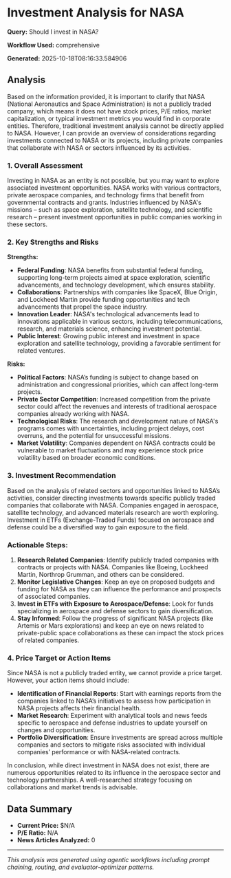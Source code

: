 # Investment Analysis for NASA

**Query:** Should I invest in NASA?

**Workflow Used:** comprehensive

**Generated:** 2025-10-18T08:16:33.584906

## Analysis

Based on the information provided, it is important to clarify that NASA (National Aeronautics and Space Administration) is not a publicly traded company, which means it does not have stock prices, P/E ratios, market capitalization, or typical investment metrics you would find in corporate entities. Therefore, traditional investment analysis cannot be directly applied to NASA. However, I can provide an overview of considerations regarding investments connected to NASA or its projects, including private companies that collaborate with NASA or sectors influenced by its activities.

### 1. Overall Assessment
Investing in NASA as an entity is not possible, but you may want to explore associated investment opportunities. NASA works with various contractors, private aerospace companies, and technology firms that benefit from governmental contracts and grants. Industries influenced by NASA's missions – such as space exploration, satellite technology, and scientific research – present investment opportunities in public companies working in these sectors.

### 2. Key Strengths and Risks
**Strengths:**
- **Federal Funding**: NASA benefits from substantial federal funding, supporting long-term projects aimed at space exploration, scientific advancements, and technology development, which ensures stability.
- **Collaborations**: Partnerships with companies like SpaceX, Blue Origin, and Lockheed Martin provide funding opportunities and tech advancements that propel the space industry.
- **Innovation Leader**: NASA's technological advancements lead to innovations applicable in various sectors, including telecommunications, research, and materials science, enhancing investment potential.
- **Public Interest**: Growing public interest and investment in space exploration and satellite technology, providing a favorable sentiment for related ventures.

**Risks:**
- **Political Factors**: NASA’s funding is subject to change based on administration and congressional priorities, which can affect long-term projects.
- **Private Sector Competition**: Increased competition from the private sector could affect the revenues and interests of traditional aerospace companies already working with NASA.
- **Technological Risks**: The research and development nature of NASA's programs comes with uncertainties, including project delays, cost overruns, and the potential for unsuccessful missions.
- **Market Volatility**: Companies dependent on NASA contracts could be vulnerable to market fluctuations and may experience stock price volatility based on broader economic conditions.

### 3. Investment Recommendation
Based on the analysis of related sectors and opportunities linked to NASA’s activities, consider directing investments towards specific publicly traded companies that collaborate with NASA. Companies engaged in aerospace, satellite technology, and advanced materials research are worth exploring. Investment in ETFs (Exchange-Traded Funds) focused on aerospace and defense could be a diversified way to gain exposure to the field.

### Actionable Steps:
1. **Research Related Companies**: Identify publicly traded companies with contracts or projects with NASA. Companies like Boeing, Lockheed Martin, Northrop Grumman, and others can be considered.
2. **Monitor Legislative Changes**: Keep an eye on proposed budgets and funding for NASA as they can influence the performance and prospects of associated companies.
3. **Invest in ETFs with Exposure to Aerospace/Defense**: Look for funds specializing in aerospace and defense sectors to gain diversification.
4. **Stay Informed**: Follow the progress of significant NASA projects (like Artemis or Mars explorations) and keep an eye on news related to private-public space collaborations as these can impact the stock prices of related companies.

### 4. Price Target or Action Items
Since NASA is not a publicly traded entity, we cannot provide a price target. However, your action items should include:

- **Identification of Financial Reports**: Start with earnings reports from the companies linked to NASA’s initiatives to assess how participation in NASA projects affects their financial health.
- **Market Research**: Experiment with analytical tools and news feeds specific to aerospace and defense industries to update yourself on changes and opportunities.
- **Portfolio Diversification**: Ensure investments are spread across multiple companies and sectors to mitigate risks associated with individual companies’ performance or with NASA-related contracts.

In conclusion, while direct investment in NASA does not exist, there are numerous opportunities related to its influence in the aerospace sector and technology partnerships. A well-researched strategy focusing on collaborations and market trends is advisable.

## Data Summary

- **Current Price:** $N/A
- **P/E Ratio:** N/A
- **News Articles Analyzed:** 0

---

*This analysis was generated using agentic workflows including prompt chaining, routing, and evaluator-optimizer patterns.*
